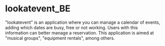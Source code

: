 # lookatevent_BE
"lookatevent" is an application where you can manage a calendar of events, adding which dates are busy, free or not working. Users with this information can better manage a reservation. This application is aimed at "musical groups", "equipment rentals", among others.
